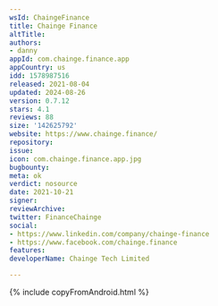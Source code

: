 ```yaml
---
wsId: ChaingeFinance
title: Chainge Finance
altTitle: 
authors:
- danny
appId: com.chainge.finance.app
appCountry: us
idd: 1578987516
released: 2021-08-04
updated: 2024-08-26
version: 0.7.12
stars: 4.1
reviews: 88
size: '142625792'
website: https://www.chainge.finance/
repository: 
issue: 
icon: com.chainge.finance.app.jpg
bugbounty: 
meta: ok
verdict: nosource
date: 2021-10-21
signer: 
reviewArchive: 
twitter: FinanceChainge
social:
- https://www.linkedin.com/company/chainge-finance
- https://www.facebook.com/chainge.finance
features: 
developerName: Chainge Tech Limited

---
```


{% include copyFromAndroid.html %}
